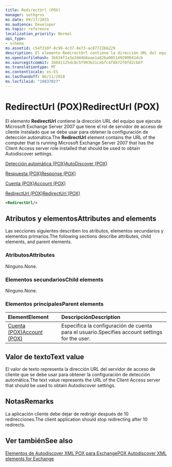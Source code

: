 ```yaml
---
title: RedirectUrl (POX)
manager: sethgros
ms.date: 09/17/2015
ms.audience: Developer
ms.topic: reference
localization_priority: Normal
api_type:
- schema
ms.assetid: c54f310f-8c99-4c37-8e73-ac87722b6229
description: El elemento RedirectUrl contiene la dirección URL del equipo que ejecuta Microsoft Exchange Server 2007 que tiene el rol de servidor de acceso de cliente instalado que se debe usar para obtener la configuración de detección automática.
ms.openlocfilehash: 3b634f1a3a3d44b6aae1a826a005149200641dcb
ms.sourcegitcommit: 34041125dc8c5f993b21cebfc4f8b72f0fd2cb6f
ms.translationtype: MT
ms.contentlocale: es-ES
ms.lasthandoff: 06/11/2018
ms.locfileid: "19837027"
---
```

# <a name="redirecturl-pox"></a><span data-ttu-id="99afd-103">RedirectUrl (POX)</span><span class="sxs-lookup"><span data-stu-id="99afd-103">RedirectUrl (POX)</span></span>

<span data-ttu-id="99afd-104">El elemento **RedirectUrl** contiene la dirección URL del equipo que ejecuta Microsoft Exchange Server 2007 que tiene el rol de servidor de acceso de cliente instalado que se debe usar para obtener la configuración de detección automática.</span><span class="sxs-lookup"><span data-stu-id="99afd-104">The **RedirectUrl** element contains the URL of the computer that is running Microsoft Exchange Server 2007 that has the Client Access server role installed that should be used to obtain Autodiscover settings.</span></span> 
  
[<span data-ttu-id="99afd-105">Detección automática (POX)</span><span class="sxs-lookup"><span data-stu-id="99afd-105">AutoDiscover (POX)</span></span>](autodiscover-pox.md)
  
[<span data-ttu-id="99afd-106">Respuesta (POX)</span><span class="sxs-lookup"><span data-stu-id="99afd-106">Response (POX)</span></span>](response-pox.md)
  
[<span data-ttu-id="99afd-107">Cuenta (POX)</span><span class="sxs-lookup"><span data-stu-id="99afd-107">Account (POX)</span></span>](account-pox.md)
  
[<span data-ttu-id="99afd-108">RedirectUrl (POX)</span><span class="sxs-lookup"><span data-stu-id="99afd-108">RedirectUrl (POX)</span></span>](redirecturl-pox.md)
  
```xml
<RedirectUrl/>
```

## <a name="attributes-and-elements"></a><span data-ttu-id="99afd-109">Atributos y elementos</span><span class="sxs-lookup"><span data-stu-id="99afd-109">Attributes and elements</span></span>

<span data-ttu-id="99afd-110">Las secciones siguientes describen los atributos, elementos secundarios y elementos primarios.</span><span class="sxs-lookup"><span data-stu-id="99afd-110">The following sections describe attributes, child elements, and parent elements.</span></span>
  
### <a name="attributes"></a><span data-ttu-id="99afd-111">Atributos</span><span class="sxs-lookup"><span data-stu-id="99afd-111">Attributes</span></span>

<span data-ttu-id="99afd-112">Ninguno.</span><span class="sxs-lookup"><span data-stu-id="99afd-112">None.</span></span>
  
### <a name="child-elements"></a><span data-ttu-id="99afd-113">Elementos secundarios</span><span class="sxs-lookup"><span data-stu-id="99afd-113">Child elements</span></span>

<span data-ttu-id="99afd-114">Ninguno.</span><span class="sxs-lookup"><span data-stu-id="99afd-114">None.</span></span>
  
### <a name="parent-elements"></a><span data-ttu-id="99afd-115">Elementos principales</span><span class="sxs-lookup"><span data-stu-id="99afd-115">Parent elements</span></span>

|<span data-ttu-id="99afd-116">**Element**</span><span class="sxs-lookup"><span data-stu-id="99afd-116">**Element**</span></span>|<span data-ttu-id="99afd-117">**Descripción**</span><span class="sxs-lookup"><span data-stu-id="99afd-117">**Description**</span></span>|
|:-----|:-----|
|[<span data-ttu-id="99afd-118">Cuenta (POX)</span><span class="sxs-lookup"><span data-stu-id="99afd-118">Account (POX)</span></span>](account-pox.md) <br/> |<span data-ttu-id="99afd-119">Especifica la configuración de cuenta para el usuario.</span><span class="sxs-lookup"><span data-stu-id="99afd-119">Specifies account settings for the user.</span></span>  <br/> |
   
## <a name="text-value"></a><span data-ttu-id="99afd-120">Valor de texto</span><span class="sxs-lookup"><span data-stu-id="99afd-120">Text value</span></span>

<span data-ttu-id="99afd-121">El valor de texto representa la dirección URL del servidor de acceso de cliente que se debe usar para obtener la configuración de detección automática.</span><span class="sxs-lookup"><span data-stu-id="99afd-121">The text value represents the URL of the Client Access server that should be used to obtain Autodiscover settings.</span></span>
  
## <a name="remarks"></a><span data-ttu-id="99afd-122">Notas</span><span class="sxs-lookup"><span data-stu-id="99afd-122">Remarks</span></span>

<span data-ttu-id="99afd-123">La aplicación cliente debe dejar de redirigir después de 10 redirecciones.</span><span class="sxs-lookup"><span data-stu-id="99afd-123">The client application should stop redirecting after 10 redirects.</span></span>
  
## <a name="see-also"></a><span data-ttu-id="99afd-124">Ver también</span><span class="sxs-lookup"><span data-stu-id="99afd-124">See also</span></span>



[<span data-ttu-id="99afd-125">Elementos de Autodiscover XML POX para Exchange</span><span class="sxs-lookup"><span data-stu-id="99afd-125">POX Autodiscover XML elements for Exchange</span></span>](pox-autodiscover-xml-elements-for-exchange.md)

